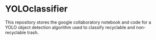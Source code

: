 # YOLOclassifier
This repository stores the google collaboratory notebook and code for a YOLO object detection algorithm used to classify recyclable and non-recyclable trash.
